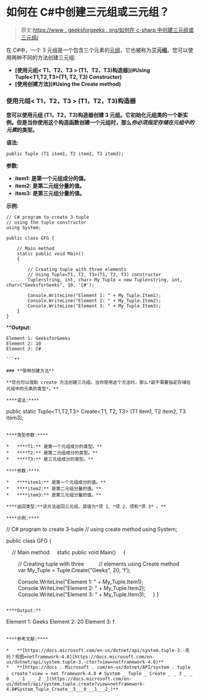 # 如何在 C#中创建三元组或三元组？

> 原文:[https://www . geeksforgeeks . org/如何在 c-sharp 中创建三元组或三元组/](https://www.geeksforgeeks.org/how-to-create-3-tuple-or-triple-tuple-in-c-sharp/)

在 C#中，一个 3 元组是一个包含三个元素的[元组](https://www.geeksforgeeks.org/c-sharp-tuple/)，它也被称为**三元组**。您可以使用两种不同的方法创建三元组:

*   **[使用元组< T1、T2、T3 > (T1、T2、T3)构造器](#Using Tuple<T1,T2,T3>(T1, T2, T3) Constructor)**
*   **[使用创建方法](#Using the Create method)**

### **使用元组< T1，T2，T3 > (T1，T2，T3)构造器**

**您可以使用元组 <t1 t2="">(T1，T2，T3)构造器创建 3 元组。它初始化元组<t1 t2="" t3="">类的一个新实例。但是当你使用这个构造函数创建一个元组时，那么*你必须指定存储在元组中的元素*的类型。</t1></t1>**

****语法:****

```
public Tuple (T1 item1, T2 item2, T3 item3);
```

****参数:****

*   ****item1:** 是第一个元组成分的值。**
*   ****item2:** 是第二元组分量的值。**
*   ****item3:** 是第三元组分量的值。**

****示例:****

```
// C# program to create 3-tuple
// using the tuple constructor
using System;

public class GFG {

    // Main method
    static public void Main()
    {

        // Creating tuple with three elements
        // Using Tuple<T1, T2, T3>(T1, T2, T3) constructor
        Tuple<string, int, char> My_Tuple = new Tuple<string, int, char>("GeeksforGeeks", 10, 'C#');

        Console.WriteLine("Element 1: " + My_Tuple.Item1);
        Console.WriteLine("Element 2: " + My_Tuple.Item2);
        Console.WriteLine("Element 3: " + My_Tuple.Item3);
    }
}
```

****Output:**

```
Element 1: GeeksforGeeks
Element 2: 10
Element 3: C#

```** 

### **使用创建方法**

**您也可以借助 create 方法创建三元组。当你使用这个方法时，那么*就不需要指定存储在元组中的元素的类型*。**

****语法:****

```
public static Tuple<T1,T2,T3> Create<T1, T2, T3> (T1 item1, T2 item2, T3 item3);
```

****类型参数:****

*   ****T1:** 是第一个元组成分的类型。**
*   ****T2:** 是第二元组成分的类型。**
*   ****T3:** 是三元组成分的类型。**

****参数:****

*   ****item1:** 是第一个元组成分的值。**
*   ****item2:** 是第二元组分量的值。**
*   ****item3:** 是第三元组分量的值。**

****返回类型:**该方法返回三元组，其值为*项 1、*项 2、项和*项 3* 。**

****示例:****

```
// C# program to create 3-tuple
// using create method
using System;

public class GFG {

    // Main method
    static public void Main()
    {

        // Creating tuple with three 
        // elements using Create method
        var My_Tuple = Tuple.Create("Geeks", 20, 'f');

        Console.WriteLine("Element 1: " + My_Tuple.Item1);
        Console.WriteLine("Element 2: " + My_Tuple.Item2);
        Console.WriteLine("Element 3: " + My_Tuple.Item3);
    }
}
```

****Output:**

```
Element 1: Geeks
Element 2: 20
Element 3: f

```** 

****参考文献:****

*   **[https://docs.microsoft.com/en-us/dotnet/api/system.tuple-3.-克托？视图=netframework-4.8](https://docs.microsoft.com/en-us/dotnet/api/system.tuple-3.-ctor?view=netframework-4.8)**
*   **[https://docs . Microsoft . com/en-us/dotnet/API/system . tuple . create？view = net framework-4.8 # System _ Tuple _ Create _ _ 3 _ _ 0 _ _ 1 _ _ 2 _](https://docs.microsoft.com/en-us/dotnet/api/system.tuple.create?view=netframework-4.8#System_Tuple_Create__3___0___1___2_)**